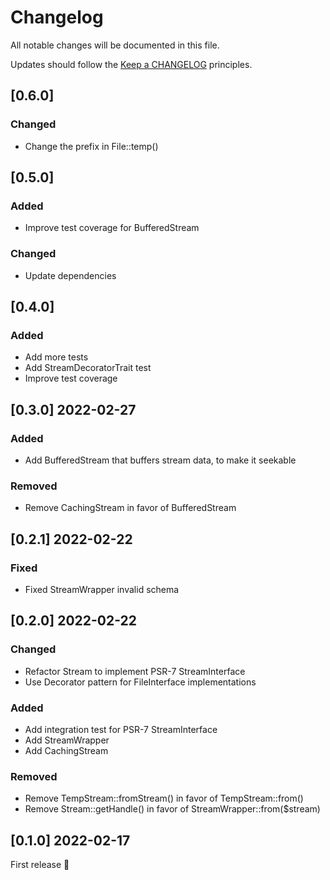# Changelog

All notable changes will be documented in this file.

Updates should follow the [Keep a CHANGELOG](http://keepachangelog.com/) principles.

## [0.6.0]
### Changed
- Change the prefix in File::temp()

## [0.5.0]
### Added
- Improve test coverage for BufferedStream

### Changed
- Update dependencies

## [0.4.0]
### Added
- Add more tests
- Add StreamDecoratorTrait test
- Improve test coverage

## [0.3.0] 2022-02-27
### Added
- Add BufferedStream that buffers stream data, to make it seekable

### Removed
- Remove CachingStream in favor of BufferedStream

## [0.2.1] 2022-02-22
### Fixed
- Fixed StreamWrapper invalid schema

## [0.2.0] 2022-02-22
### Changed
- Refactor Stream to implement PSR-7 StreamInterface
- Use Decorator pattern for FileInterface implementations

### Added
- Add integration test for PSR-7 StreamInterface
- Add StreamWrapper
- Add CachingStream

### Removed
- Remove TempStream::fromStream() in favor of TempStream::from()
- Remove Stream::getHandle() in favor of StreamWrapper::from($stream)

## [0.1.0] 2022-02-17
First release 🚀
